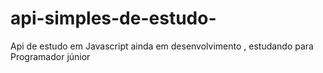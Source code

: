 # api-simples-de-estudo-
Api de estudo em Javascript ainda em desenvolvimento , estudando para Programador júnior 
